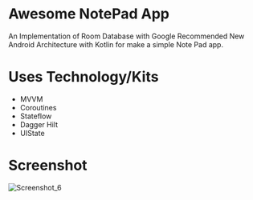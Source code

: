 # Awesome NotePad App
An Implementation of Room Database with Google Recommended New Android Architecture with Kotlin for make a simple Note Pad app.

# Uses Technology/Kits
* MVVM
* Coroutines
* Stateflow
* Dagger Hilt
* UIState

# Screenshot
![Screenshot_6](https://user-images.githubusercontent.com/22006238/158990656-d7e97aff-86f4-43a6-9938-255d34e5dc4f.png)
